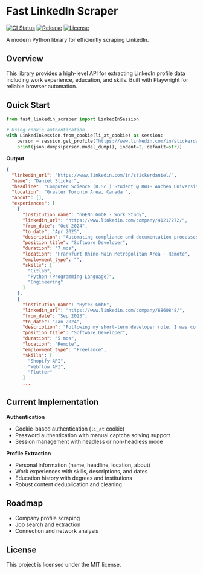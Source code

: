 # Fast LinkedIn Scraper

<p align="left">
  <a href="https://github.com/stickerdaniel/fast-linkedin-scraper/actions/workflows/ci.yml" target="_blank"><img src="https://github.com/stickerdaniel/fast-linkedin-scraper/actions/workflows/ci.yml/badge.svg?branch=main" alt="CI Status"></a>
  <a href="https://github.com/stickerdaniel/fast-linkedin-scraper/actions/workflows/release.yml" target="_blank"><img src="https://github.com/stickerdaniel/fast-linkedin-scraper/actions/workflows/release.yml/badge.svg?branch=main" alt="Release"></a>
  <a href="https://github.com/stickerdaniel/fast-linkedin-scraper/blob/main/LICENSE" target="_blank"><img src="https://img.shields.io/badge/License-MIT-brightgreen?labelColor=32383f" alt="License"></a>
</p>

A modern Python library for efficiently scraping LinkedIn.

## Overview

This library provides a high-level API for extracting LinkedIn profile data including work experience, education, and skills. Built with Playwright for reliable browser automation.

## Quick Start

```python
from fast_linkedin_scraper import LinkedInSession

# Using cookie authentication
with LinkedInSession.from_cookie(li_at_cookie) as session:
    person = session.get_profile("https://www.linkedin.com/in/stickerdaniel/")
    print(json.dumps(person.model_dump(), indent=2, default=str))
```
**Output**
```json
{
  "linkedin_url": "https://www.linkedin.com/in/stickerdaniel/",
  "name": "Daniel Sticker",
  "headline": "Computer Science (B.Sc.) Student @ RWTH Aachen University",
  "location": "Greater Toronto Area, Canada ",
  "about": [],
  "experiences": [
    {
      "institution_name": "nGENn GmbH · Work Study",
      "linkedin_url": "https://www.linkedin.com/company/41217272/",
      "from_date": "Oct 2024",
      "to_date": "Apr 2025",
      "description": "Automating compliance and documentation processes for businesses, optimizing operational efficiency, enhancing data security management, and auditing.",
      "position_title": "Software Developer",
      "duration": "7 mos",
      "location": "Frankfurt Rhine-Main Metropolitan Area · Remote",
      "employment_type": "",
      "skills": [
        "Gitlab",
        "Python (Programming Language)",
        "Engineering"
      ]
    },
    {
      "institution_name": "Hytek GmbH",
      "linkedin_url": "https://www.linkedin.com/company/6860848/",
      "from_date": "Sep 2023",
      "to_date": "Jan 2024",
      "description": "Following my short-term developer role, I was commissioned for a freelance project to create software that automatically synchronized products from the ERP system to the web catalog and online shop using Shopify & Webflow APIs.",
      "position_title": "Software Developer",
      "duration": "5 mos",
      "location": "Remote",
      "employment_type": "Freelance",
      "skills": [
        "Shopify API",
        "Webflow API",
        "Flutter"
      ]
      ...
```

## Current Implementation

**Authentication**
- Cookie-based authentication (`li_at` cookie)
- Password authentication with manual captcha solving support
- Session management with headless or non-headless mode

**Profile Extraction**
- Personal information (name, headline, location, about)
- Work experiences with skills, descriptions, and dates
- Education history with degrees and institutions
- Robust content deduplication and cleaning

## Roadmap

- Company profile scraping
- Job search and extraction
- Connection and network analysis

## License

This project is licensed under the MIT license.
